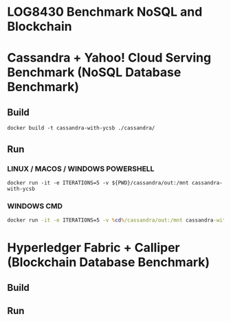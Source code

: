 LOG8430 Benchmark NoSQL and Blockchain
====================================

# Cassandra + Yahoo! Cloud Serving Benchmark (NoSQL Database Benchmark)
## Build
```shell
docker build -t cassandra-with-ycsb ./cassandra/
```

## Run 
### LINUX / MACOS / WINDOWS POWERSHELL

```shell
docker run -it -e ITERATIONS=5 -v ${PWD}/cassandra/out:/mnt cassandra-with-ycsb
```

### WINDOWS CMD
```cmd
docker run -it -e ITERATIONS=5 -v %cd%/cassandra/out:/mnt cassandra-with-ycsb
```


# Hyperledger Fabric + Calliper (Blockchain Database Benchmark)
## Build
## Run
